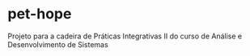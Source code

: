 # pet-hope
Projeto para a cadeira de Práticas Integrativas II do curso de Análise e Desenvolvimento de Sistemas
